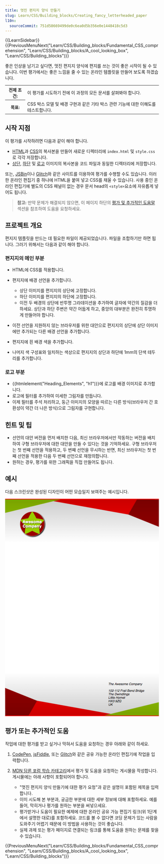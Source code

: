 ```yaml
---
title: 멋진 편지지 양식 만들기
slug: Learn/CSS/Building_blocks/Creating_fancy_letterheaded_paper
l10n:
  sourceCommit: 751d58669499de0c6ea0d5b356e0e1448418c5d3
---
```


{{LearnSidebar}}
{{PreviousMenuNext("Learn/CSS/Building_blocks/Fundamental_CSS_comprehension", "Learn/CSS/Building_blocks/A_cool_looking_box", "Learn/CSS/Building_blocks")}}

좋은 인상을 남기고 싶다면, 멋진 편지지 양식에 편지를 쓰는 것이 좋은 시작이 될 수 있습니다. 이번 평가에서는 좋은 느낌을 줄 수 있는 온라인 템플릿을 만들어 보도록 하겠습니다.

<table>
  <tbody>
    <tr>
      <th scope="row">전제 조건:</th>
      <td>
        이 평가를 시도하기 전에 이 과정의 모든 문서를 살펴봐야 합니다.
      </td>
    </tr>
    <tr>
      <th scope="row">목표:</th>
      <td>
        CSS 박스 모델 및 배경 구현과 같은 기타 박스 관련 기능에 대한 이해도를 테스트합니다.
      </td>
    </tr>
  </tbody>
</table>

## 시작 지점

이 평가를 시작하려면 다음과 같이 해야 합니다.

- [HTML](https://github.com/mdn/learning-area/blob/main/css/styling-boxes/letterheaded-paper-start/index.html)과 [CSS](https://github.com/mdn/learning-area/blob/main/css/styling-boxes/letterheaded-paper-start/style.css)의 복사본을 만들어 새로운 디렉터리에 `index.html` 및 `style.css`로 각각 저장합니다.
- [상단](https://raw.githubusercontent.com/mdn/learning-area/master/css/styling-boxes/letterheaded-paper-start/top-image.png), [하단](https://raw.githubusercontent.com/mdn/learning-area/master/css/styling-boxes/letterheaded-paper-start/bottom-image.png) 및 [로고](https://raw.githubusercontent.com/mdn/learning-area/master/css/styling-boxes/letterheaded-paper-start/logo.png) 이미지의 복사본을 코드 파일과 동일한 디렉터리에 저장합니다.

또는, [JSBin](https://jsbin.com/)이나 [Glitch](https://glitch.com/)와 같은 사이트를 이용하여 평가를 수행할 수도 있습니다. 이러한 온라인 편집기 중 하나에 HTML을 붙여 넣고 CSS를 채울 수 있습니다. 사용 중인 온라인 편집기에 별도의 CSS 패널이 없는 경우 문서 head의 `<style>`요소에 자유롭게 넣어도 됩니다.

> **참고:** 만약 문제가 해결되지 않으면, 이 페이지 하단의 [평가 및 추가적인 도움말](#assessment_or_further_help) 섹션을 참조하여 도움을 요청하세요.

## 프로젝트 개요

편지지 템플릿을 만드는 데 필요한 파일이 제공되었습니다. 파일을 조합하기만 하면 됩니다. 그러기 위해서는 다음과 같이 해야 합니다.

### 편지지의 메인 부분

- HTML에 CSS를 적용합니다.
- 편지지에 배경 선언을 추가합니다.

  - 상단 이미지를 편지지의 상단에 고정합니다.
  - 하단 이미지를 편지지의 하단에 고정합니다.
  - 이전 두 배경의 상단에 반투명 그라데이션을 추가하여 글자에 약간의 질감을 더하세요. 상단과 하단 주변은 약간 어둡게 하고, 중앙의 대부분은 완전히 투명하게 만들어야 합니다.

- 이전 선언을 지원하지 않는 브라우저를 위한 대안으로 편지지의 상단에 상단 이미지에만 추가되는 다른 배경 선언을 추가합니다.
- 편지지에 흰 배경 색을 추가합니다.
- 나머지 색 구성표와 일치하는 색상으로 편지지의 상단과 하단에 1mm의 단색 테두리를 추가합니다.

### 로고 부분

- {{htmlelement("Heading_Elements", "h1")}}에 로고를 배경 이미지로 추가합니다.
- 로고에 필터를 추가하여 미세한 그림자를 만듭니다.
- 이제 필터를 주석 처리하고, 둥근 이미지의 모양을 따르는 다른 방식(브라우저 간 호환성이 약간 더 나은 방식)으로 그림자를 구현합니다.

## 힌트 및 팁

- 선언의 대안 버전을 먼저 배치한 다음, 최신 브라우저에서만 작동하는 버전을 배치하여 구형 브라우저에 대한 대안을 만들 수 있다는 것을 기억하세요. 구형 브라우저는 첫 번째 선언을 적용하고, 두 번째 선언을 무시하는 반면, 최신 브라우저는 첫 번째 선언을 적용한 다음 두 번째 선언으로 재정의합니다.
- 원하는 경우, 평가를 위한 그래픽을 직접 만들어도 됩니다.

## 예시

다음 스크린샷은 완성된 디자인이 어떤 모습일지 보여주는 예시입니다.

![A4 용지 한 장 전체가 왼쪽 상단에 두 개의 삼각형 모양(첫 번째는 녹색, 두 번째는 빨간색, 오른쪽 상단에 진한 빨간색 사다리꼴 모양)으로 구성되어 있습니다. 녹색 삼각형 아래에는 흰색 텍스트(AwesomeCompany)가 있는 녹색 별이 그려진 빨간색 원이 있습니다. 페이지 왼쪽 하단에는 진한 빨간색 사다리꼴 모양이 있고, 그다음에는 빨간색 삼각형 모양과 녹색 삼각형 모양 두 개가 있습니다. 녹색 삼각형 모양 위에는 우편 주소를 표시하는 검은색 텍스트가 있습니다.](letterhead.png)

## 평가 또는 추가적인 도움

작업에 대한 평가를 받고 싶거나 막혀서 도움을 요청하는 경우 아래와 같이 하세요.

1. [CodePen](https://codepen.io/), [jsFiddle](https://jsfiddle.net/), 또는 [Glitch](https://glitch.com/)와 같은 공유 가능한 온라인 편집기에 작업을 입력합니다.
2. [MDN 담론 포럼 학습 카테고리](https://discourse.mozilla.org/c/mdn/learn/250)에서 평가 및 도움을 요청하는 게시물을 작성합니다. 게시물에는 아래 사항이 포함되어야 합니다.

   - "멋진 편지지 양식 만들기에 대한 평가 요청"과 같은 설명이 포함된 제목을 입력합니다.
   - 이미 시도해 본 부분과, 궁금한 부분에 대한 세부 정보에 대해 포함하세요. 예를 들어, 막히거나 평가를 원하는 부분을 써넣으세요.
   - 평가받거나 도움이 필요한 예제에 대한 온라인 공유 가능 편집기 링크(위 1단계에서 설명한 대로)를 포함하세요. 코드를 볼 수 없다면 코딩 문제가 있는 사람을 도와주기 어렵기 때문에 이 방법을 사용하는 것이 좋습니다.
   - 실제 과제 또는 평가 페이지로 연결되는 링크를 통해 도움을 원하는 문제를 찾을 수 있습니다.

{{PreviousMenuNext("Learn/CSS/Building_blocks/Fundamental_CSS_comprehension", "Learn/CSS/Building_blocks/A_cool_looking_box", "Learn/CSS/Building_blocks")}}
